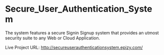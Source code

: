 # Secure_User_Authentication_System

The system features a secure Signin Signup system that provides an utmost security suite to any Web or Cloud Application.

Live Project URL: http://secureuserauthenticationsystem.epizy.com/

 
